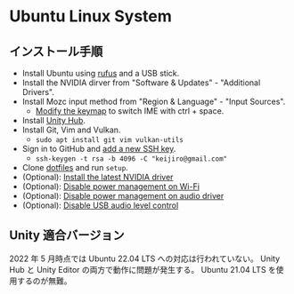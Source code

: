 # Ubuntu Linux System

## インストール手順

- Install Ubuntu using [rufus](https://rufus.ie/) and a USB stick.
- Install the NVIDIA dirver from "Software & Updates" - "Additional Drivers".
- Install Mozc input method from "Region & Language" - "Input Sources".
  - [Modify the keymap](https://qiita.com/nabenabe0928/items/09affae67df9c150ad50) to switch IME with ctrl + space.
- Install [Unity Hub](https://public-cdn.cloud.unity3d.com/hub/prod/UnityHub.AppImage).
- Install Git, Vim and Vulkan.
  - `sudo apt install git vim vulkan-utils`
- Sign in to GitHub and [add a new SSH key](https://github.com/settings/keys).
  - `ssh-keygen -t rsa -b 4096 -C "keijiro@gmail.com"`
- Clone [dotfiles](https://github.com/keijiro/dotfiles) and run `setup`.
- (Optional): [Install the latest NVIDIA driver](https://linuxconfig.org/how-to-install-the-nvidia-drivers-on-ubuntu-18-04-bionic-beaver-linux)
- (Optional): [Disable power management on Wi-Fi](https://unix.stackexchange.com/questions/269661/how-to-turn-off-wireless-power-management-permanently)
- (Optional): [Disable power management on audio driver](https://ubuntuforums.org/showthread.php?t=1897012&p=11546745#post11546745)
- (Optional): [Disable USB audio level control](https://askubuntu.com/questions/65565/headphone-output-is-far-too-loud)

## Unity 適合バージョン

2022 年 5 月時点では Ubuntu 22.04 LTS への対応は行われていない。 Unity Hub と Unity Editor の両方で動作に問題が発生する。 Ubuntu 21.04 LTS を使用するのが無難。
